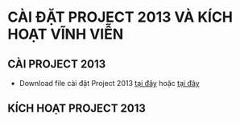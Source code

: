 # CÀI ĐẶT PROJECT 2013 VÀ KÍCH HOẠT VĨNH VIỄN #
## CÀI PROJECT 2013 ##
- Download file cài đặt Project 2013 [tại đây](https://officecdn.microsoft.com/db/39168d7e-077b-48e7-872c-b232c3e72675/media/en-us/ProjectProRetail.img) hoặc [tại đây](https://bsthanh-my.sharepoint.com/:u:/g/personal/0914678254_bsthanh_onmicrosoft_com/Ea_P179wWcNJguUP5nwyXQMBkpdtdrJEIrcF8rLzAoLz5Q?e=3y0ody)

## KÍCH HOẠT PROJECT 2013 ##
